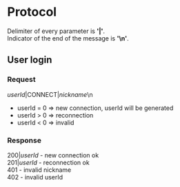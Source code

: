# Protocol
Delimiter of every parameter is **'|'**. \
Indicator of the end of the message is **'\n'**.
## User login
### Request
*userId*|CONNECT|*nickname*\n
- userId = 0 => new connection, userId will be generated
- userId > 0 => reconnection
- userId < 0 => invalid
### Response
200|*userId* - new connection ok\
201|*userId* - reconnection ok\
401 - invalid nickname\
402 - invalid userId